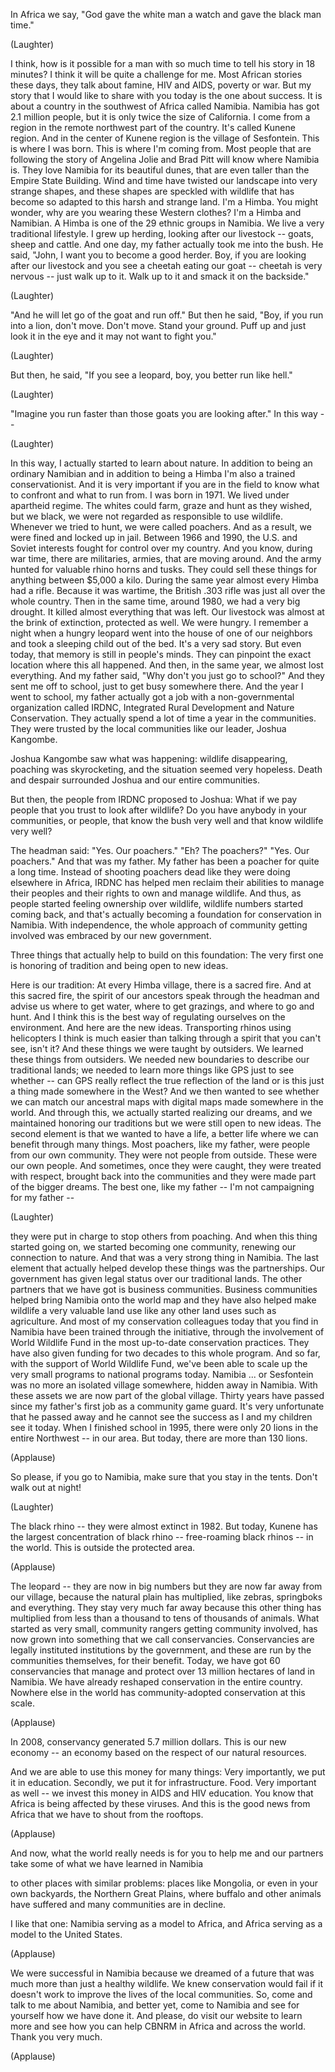 
In Africa we say,
&quot;God gave the white man a watch
and gave the black man time.&quot;

(Laughter)

I think, how is it possible
for a man with so much time
to tell his story in 18 minutes?
I think it will be quite a challenge for me.
Most African stories these days,
they talk about famine,
HIV and AIDS,
poverty or war.
But my story that I would like to share with you today
is the one about success.
It is about a country
in the southwest of Africa
called Namibia.
Namibia has got 2.1 million people,
but it is only twice the size of California.
I come from a region
in the remote northwest part of the country.
It&#39;s called Kunene region.
And in the center of Kunene region
is the village of Sesfontein. This is where I was born.
This is where I&#39;m coming from.
Most people that are following the story
of Angelina Jolie
and Brad Pitt
will know where Namibia is.
They love Namibia
for its beautiful dunes,
that are even taller
than the Empire State Building.
Wind and time have twisted our landscape
into very strange shapes,
and these shapes are speckled with wildlife
that has become so adapted
to this harsh and strange land.
I&#39;m a Himba.
You might wonder, why are you wearing these Western clothes?
I&#39;m a Himba and Namibian.
A Himba is one of the 29
ethnic groups in Namibia.
We live a very traditional lifestyle.
I grew up herding,
looking after our livestock --
goats, sheep and cattle.
And one day,
my father actually took me into the bush.
He said, &quot;John,
I want you to become a good herder.
Boy, if you are looking after our livestock
and you see a cheetah
eating our goat --
cheetah is very nervous --
just walk up to it.
Walk up to it and smack it on the backside.&quot;

(Laughter)

&quot;And he will let go of the goat
and run off.&quot;
But then he said,
&quot;Boy, if you run into a lion,
don&#39;t move.
Don&#39;t move. Stand your ground.
Puff up and just look it in the eye
and it may not want to fight you.&quot;

(Laughter)

But then, he said,
&quot;If you see a leopard,
boy, you better run like hell.&quot;

(Laughter)

&quot;Imagine you run faster than those goats you are looking after.&quot;
In this way --

(Laughter)

In this way, I actually started to learn about nature.
In addition to being an ordinary Namibian
and in addition to being a Himba
I&#39;m also a trained conservationist.
And it is very important if you are in the field
to know what to confront
and what to run from.
I was born in 1971.
We lived under apartheid regime.
The whites could farm, graze
and hunt as they wished,
but we black, we were not regarded as responsible
to use wildlife.
Whenever we tried to hunt,
we were called poachers.
And as a result, we were fined and locked up in jail.
Between 1966 and 1990,
the U.S. and Soviet interests
fought for control over my country.
And you know, during war time,
there are militaries, armies, that are moving around.
And the army hunted for valuable rhino horns
and tusks.
They could sell these things for anything between
$5,000 a kilo.
During the same year
almost every Himba had a rifle.
Because it was wartime,
the British .303 rifle
was just all over the whole country.
Then in the same time, around 1980,
we had a very big drought.
It killed almost everything that was left.
Our livestock was
almost at the brink of extinction,
protected as well.
We were hungry.
I remember a night
when a hungry leopard
went into the house
of one of our neighbors
and took a sleeping child out of the bed.
It&#39;s a very sad story.
But even today,
that memory is still in people&#39;s minds.
They can pinpoint the exact location
where this all happened.
And then, in the same year,
we almost lost everything.
And my father said, &quot;Why don&#39;t you just go to school?&quot;
And they sent me off to school, just to get busy somewhere there.
And the year I went to school,
my father actually got a job with a non-governmental organization
called IRDNC, Integrated Rural Development and Nature Conservation.
They actually spend a lot of time a year in the communities.
They were trusted by the local communities
like our leader, Joshua Kangombe.

Joshua Kangombe saw what was happening:
wildlife disappearing,
poaching was skyrocketing,
and the situation seemed very hopeless.
Death and despair surrounded Joshua
and our entire communities.

But then, the people from IRDNC proposed to Joshua:
What if we pay people that you trust
to look after wildlife?
Do you have anybody in your communities, or people,
that know the bush very well
and that know wildlife very well?

The headman said: &quot;Yes. Our poachers.&quot;
&quot;Eh? The poachers?&quot;
&quot;Yes. Our poachers.&quot;
And that was my father.
My father has been a poacher for quite a long time.
Instead of shooting poachers dead
like they were doing elsewhere in Africa,
IRDNC has helped men reclaim their abilities
to manage their peoples
and their rights to own and manage wildlife.
And thus, as people started feeling ownership over wildlife,
wildlife numbers started coming back,
and that&#39;s actually becoming a foundation for conservation in Namibia.
With independence, the whole approach of community getting involved
was embraced by our new government.

Three things that actually help to build on this foundation:
The very first one is
honoring of tradition and being open to new ideas.

Here is our tradition:
At every Himba village, there is a sacred fire.
And at this sacred fire, the spirit of our ancestors
speak through the headman
and advise us where to get water,
where to get grazings,
and where to go and hunt.
And I think this is the best way of regulating ourselves
on the environment.
And here are the new ideas.
Transporting rhinos using helicopters
I think is much easier
than talking through a spirit that you can&#39;t see, isn&#39;t it?
And these things we were taught by outsiders.
We learned these things from outsiders.
We needed new boundaries to describe our traditional lands;
we needed to learn more things like GPS
just to see whether --
can GPS really reflect the true reflection of the land
or is this just a thing made somewhere in the West?
And we then wanted to see whether we can match our
ancestral maps with digital maps made somewhere in the world.
And through this,
we actually started realizing our dreams,
and we maintained honoring our traditions
but we were still open to new ideas.
The second element is that we wanted to have a life,
a better life where we can benefit through many things.
Most poachers, like my father,
were people from our own community.
They were not people from outside.
These were our own people.
And sometimes, once they were caught,
they were treated with respect, brought back into the communities
and they were made part of the bigger dreams.
The best one, like my father -- I&#39;m not campaigning for my father --

(Laughter)

they were put in charge to stop others from poaching.
And when this thing started going on,
we started becoming one community,
renewing our connection to nature.
And that was a very strong thing in Namibia.
The last element that actually helped develop these things
was the partnerships.
Our government has given legal status over our traditional lands.
The other partners that we have got
is business communities.
Business communities helped bring Namibia onto the world map
and they have also helped make wildlife
a very valuable land use like any other land uses
such as agriculture.
And most of my conservation colleagues today
that you find in Namibia
have been trained through the initiative,
through the involvement of World Wildlife Fund
in the most up-to-date conservation practices.
They have also given funding for two decades
to this whole program.
And so far, with the support of World Wildlife Fund,
we&#39;ve been able to scale up the very small programs
to national programs today.
Namibia ... or Sesfontein
was no more an isolated village somewhere,
hidden away in Namibia.
With these assets we are now part of the global village.
Thirty years have passed
since my father&#39;s first job as a community game guard.
It&#39;s very unfortunate that he passed away and he cannot see the success
as I and my children see it today.
When I finished school in 1995,
there were only 20 lions in the entire Northwest -- in our area.
But today, there are more than 130 lions.

(Applause)

So please, if you go to Namibia,
make sure that you stay in the tents.
Don&#39;t walk out at night!

(Laughter)

The black rhino -- they were almost extinct in 1982.
But today, Kunene has the largest concentration of black rhino --
free-roaming black rhinos -- in the world.
This is outside the protected area.

(Applause)

The leopard -- they are now in big numbers
but they are now far away from our village,
because the natural plain has multiplied,
like zebras, springboks and everything.
They stay very much far away
because this other thing has multiplied
from less than a thousand to tens of thousands of animals.
What started as very small,
community rangers getting community involved,
has now grown into something that we call conservancies.
Conservancies are legally instituted institutions
by the government,
and these are run by the communities themselves, for their benefit.
Today, we have got 60 conservancies
that manage and protect over 13 million hectares
of land in Namibia.
We have already reshaped conservation in the entire country.
Nowhere else in the world
has community-adopted conservation at this scale.

(Applause)

In 2008, conservancy generated 5.7 million dollars.
This is our new economy --
an economy based on the respect of our natural resources.

And we are able to use this money for many things:
Very importantly, we put it in education.
Secondly, we put it for infrastructure. Food.
Very important as well -- we invest this money in AIDS and HIV education.
You know that Africa is being affected by these viruses.
And this is the good news from Africa
that we have to shout from the rooftops.

(Applause)

And now, what the world really needs
is for you to help me and our partners
take some of what we have learned in Namibia

to other places with similar problems:
places like Mongolia,
or even in your own backyards,
the Northern Great Plains,
where buffalo and other animals have suffered
and many communities are in decline.

I like that one:
Namibia serving as a model to Africa,
and Africa serving as a model to the United States.

(Applause)

We were successful in Namibia
because we dreamed of a future
that was much more than just a healthy wildlife.
We knew conservation would fail
if it doesn&#39;t work to improve the lives of the local communities.
So, come and talk to me about Namibia,
and better yet, come to Namibia
and see for yourself how we have done it.
And please, do visit our website
to learn more and see how you can help CBNRM
in Africa and across the world.
Thank you very much.

(Applause)

